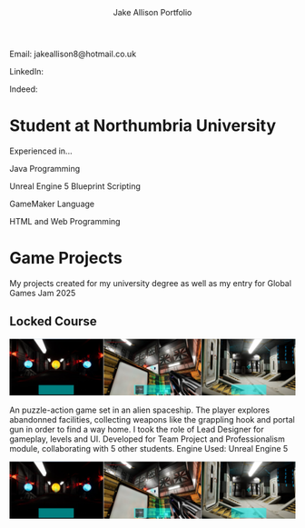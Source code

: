<html>
<head>
<header>Jake Allison Portfolio</header>
<link rel="stylesheet" href="https://raw.githubusercontent.com/JakeA2004/Game-Projects/refs/heads/main/style.css">  
</head>
<body>
<p>Email: jakeallison8@hotmail.co.uk</p>
<p>LinkedIn:</p>
<p>Indeed:</p>
  
<h1>Student at Northumbria University</h1>

<p>Experienced in...</p>
<p>Java Programming</p>
<p>Unreal Engine 5 Blueprint Scripting </p>
<p>GameMaker Language</p>
<p>HTML and Web Programming</p>

<h1>Game Projects</h1>
<p>My projects created for my university degree as well as my entry for Global Games Jam 2025</p>
<h2> Locked Course</h2>
<img src="Portfolio1.png" alt="Locked Course">
<p>An puzzle-action game set in an alien spaceship. The player explores abandonned facilities, collecting weapons like the grappling hook and portal gun in order to find a way home. I took the role of Lead Designer for gameplay, levels and UI. Developed for Team Project and Professionalism module, collaborating with 5 other students. Engine Used: Unreal Engine 5 </p>
<img src="Portfolio1.png" alt="Game">


</body>
</html>

